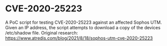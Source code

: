 # CVE-2020-25223

A PoC script for testing CVE-2020-25223 against an affected Sophos UTM. 
Given an IP address, the script attempts to download a copy of the devices /etc/shadow file.
Original research: https://www.atredis.com/blog/2021/8/18/sophos-utm-cve-2020-25223
